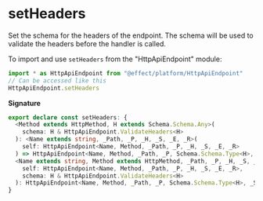 # setHeaders

Set the schema for the headers of the endpoint. The schema will be
used to validate the headers before the handler is called.

To import and use `setHeaders` from the "HttpApiEndpoint" module:

```ts
import * as HttpApiEndpoint from "@effect/platform/HttpApiEndpoint"
// Can be accessed like this
HttpApiEndpoint.setHeaders
```

**Signature**

```ts
export declare const setHeaders: {
  <Method extends HttpMethod, H extends Schema.Schema.Any>(
    schema: H & HttpApiEndpoint.ValidateHeaders<H>
  ): <Name extends string, _Path, _P, _H, _S, _E, _R>(
    self: HttpApiEndpoint<Name, Method, _Path, _P, _H, _S, _E, _R>
  ) => HttpApiEndpoint<Name, Method, _Path, _P, Schema.Schema.Type<H>, _S, _E, _R | Schema.Schema.Context<H>>
  <Name extends string, Method extends HttpMethod, _Path, _P, _H, _S, _E, _R, H extends Schema.Schema.Any>(
    self: HttpApiEndpoint<Name, Method, _Path, _P, _H, _S, _E, _R>,
    schema: H & HttpApiEndpoint.ValidateHeaders<H>
  ): HttpApiEndpoint<Name, Method, _Path, _P, Schema.Schema.Type<H>, _S, _E, _R | Schema.Schema.Context<H>>
}
```
